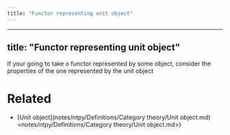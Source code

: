 ```yaml
---
title: "Functor representing unit object"
---
```


---
title: "Functor representing unit object"
---

If your going to take o functor represented by some object, consider the properties of the one represented by the unit object

# Related
- [Unit object](notes/ntpy/Definitions/Category theory/Unit object.md)<notes/ntpy/Definitions/Category theory/Unit object.md>)
